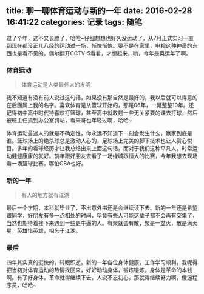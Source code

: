 title: 聊一聊体育运动与新的一年
date: 2016-02-28 16:41:22
categories: 记录
tags: 随笔
---
过了个年，这不又长膘了，哈哈~仔细想想也好久没运动了，从7月正式实习一直到现在都没正儿八经的运动过一场，惭愧惭愧。要不是在家里，电视这种神奇的东西也是看不见的，偶尔翻开CCTV-5看看，才想起来，哟，今年是奥运年了啊。
### 体育运动
> 体育运动是人类最伟大的发明

<!--more--> 我不知道有没有前人说过这句话，如果没有那自然是最好的，我以后就可以得意的在后面属上我的名字。喜欢体育是从篮球开始的，那是06年，一晃整整10年。还记得初中高中时代特喜欢打篮球，甚至高中就敢翘一些无关紧要的课去打球，然后被班主任抓到办公室罚站，看来哥也年轻过啊，哈哈~  

体育运动最迷人的就是不确定性，你永远不知道下一刻会发生什么，赢家到底是谁。篮球场上的绝杀球总是激动人心的，足球场上完美的脚下技术也让人赏心悦目。多年的看球经历才让我总结出来上面这句话，而对于我们这种平凡人，时常运动健健康康的就好。前年跟好朋友去看了一场绿城跟恒大的比赛，今年我想去现场看一场篮球比赛，哪怕CBA也好。
### 新的一年
> 有人的地方就有江湖

最后一个学期，本科就毕业了，不出意外书还是会继续读下去。新的一年还是希望跟同学，好朋友有多一点相处的时间，毕竟有些人可能这辈子都不会再有交集了，当然也期待着接下来遇到一些更牛逼的人。有聚就会有散，聚是一盆火，散是满天星，英雄惜英雄，相忘于江湖。
### 最后
四年其实真的挺快的，转眼即逝。新的一年各位身体健康，工作学习顺利，我呢得把当初对体育运动的热情找回来，好好动动身体，锻炼锻炼，身体是革命的本钱啊。有了好身体，革命就得继续下去，人说不忘初心，那就得继续努力啊，傻逼程序员，哈哈~